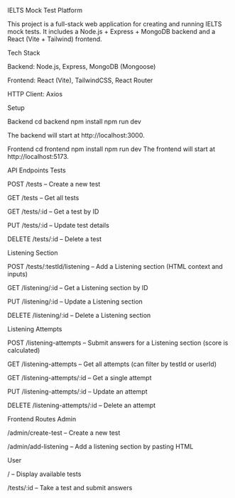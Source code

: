 IELTS Mock Test Platform

This project is a full-stack web application for creating and running IELTS mock tests.
It includes a Node.js + Express + MongoDB backend and a React (Vite + Tailwind) frontend.

Tech Stack

Backend: Node.js, Express, MongoDB (Mongoose)

Frontend: React (Vite), TailwindCSS, React Router

HTTP Client: Axios

Setup

Backend
cd backend
npm install
npm run dev

The backend will start at http://localhost:3000.

Frontend
cd frontend
npm install
npm run dev
The frontend will start at http://localhost:5173.

API Endpoints
Tests

POST /tests – Create a new test

GET /tests – Get all tests

GET /tests/:id – Get a test by ID

PUT /tests/:id – Update test details

DELETE /tests/:id – Delete a test

Listening Section

POST /tests/:testId/listening – Add a Listening section (HTML context and inputs)

GET /listening/:id – Get a Listening section by ID

PUT /listening/:id – Update a Listening section

DELETE /listening/:id – Delete a Listening section

Listening Attempts

POST /listening-attempts – Submit answers for a Listening section (score is calculated)

GET /listening-attempts – Get all attempts (can filter by testId or userId)

GET /listening-attempts/:id – Get a single attempt

PUT /listening-attempts/:id – Update an attempt

DELETE /listening-attempts/:id – Delete an attempt

Frontend Routes
Admin

/admin/create-test – Create a new test

/admin/add-listening – Add a listening section by pasting HTML

User

/ – Display available tests

/tests/:id – Take a test and submit answers
